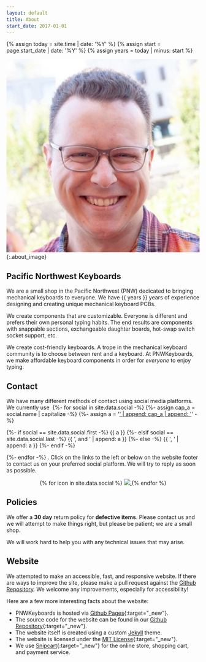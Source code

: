 ```yaml
---
layout: default
title: About
start_date: 2017-01-01
---
```


{% assign today = site.time | date: '%Y' %}
{% assign start = page.start_date | date: '%Y' %}
{% assign years = today | minus: start %}

![Me](/assets/images/me.jpeg){:.about_image}

## Pacific Northwest Keyboards

We are a small shop in the Pacific Northwest (PNW) dedicated to bringing
mechanical keyboards to everyone. We have {{ years }} years of experience
designing and creating unique mechanical keyboard PCBs.

We create components that are customizable. Everyone is different
and prefers their own personal typing habits. The end results are components
with snappable sections, exchangeable daughter boards, hot-swap switch socket
support, etc.

We create cost-friendly keyboards. A trope in the mechanical keyboard community
is to choose between rent and a keyboard. At PNWKeyboards, we make affordable
keyboard components in order for _everyone_ to enjoy typing.

## Contact

We have many different methods of contact using social media platforms. We
currently use&nbsp;
{%- for social in site.data.social -%}
{%- assign cap_a = social.name | capitalize -%}
{%- assign a = '<a href="' | append: social.href | append: '" target="_new">' | append: cap_a | append: '</a>' -%}

{%- if social == site.data.social.first -%}
	{{ a }}
{%- elsif social == site.data.social.last -%}
	{{ ', and ' | append: a }}
{%- else -%}
	{{ ', ' | append: a }}
{%- endif -%}

{%- endfor -%}
. Click on the links to the left or below on the website footer to contact us
on your preferred social platform. We will try to reply as soon as possible.

<div style="text-align: center;">
<social>
	{% for icon in site.data.social %}
	<a class="{{ icon.name }}" href="{{ icon.href }}" title="{{ icon.tooltip }}" target="_new">
		<img src="/assets/images/fontawesome/{{ icon.name }}.svg" />
	</a>
	{% endfor %}
</social>
</div>

## Policies

We offer a **30 day** return policy for **defective items**. Please contact us
and we will attempt to make things right, but please be patient; we are a small
shop.

We will work hard to help you with any technical issues that may arise.

## Website

We attempted to make an accessible, fast, and responsive website. If there are
ways to improve the site, please make a pull request against the [Github Repository][website_repo].
We welcome any improvements, especially for accessibility!

Here are a few more interesting facts about the website:
- PNWKeyboards is hosted via [Github Pages](https://pages.github.com/){:target="_new"}.
- The source code for the website can be found in our [Github Repository][website_repo]{:target="_new"}.
- The website itself is created using a custom [Jekyll](https://jekyllrb.com/) theme.
- The website is licensed under the [MIT License]("https://github.com/dnlglsn/dnlglsn.github.io/blob/master/LICENSE"){:target="_new"}.
- We use [Snipcart](https://snipcart.com/){:target="_new"} for the online store, shopping cart, and payment service.

[website_repo]: https://github.com/PNWKeyboards/pnwkeyboards.github.io  "Github Repository"
